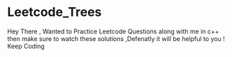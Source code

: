 # Leetcode_Trees
Hey There , Wanted to Practice Leetcode Questions along with me in c++ then make sure to watch these solutions ,Defenatly it will be helpful to you ! Keep Coding
